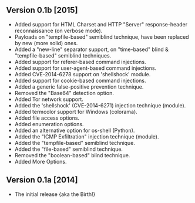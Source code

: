 ## Version 0.1b [2015]
* Added support for HTML Charset and HTTP "Server" response-header reconnaissance (on verbose mode).
* Payloads on "tempfile-based" semiblind technique, have been replaced by new (more solid) ones.
* Added a "new-line" separator support, on "time-based" blind & "tempfile-based" semiblind techniques.
* Added support for referer-based command injections.
* Added support for user-agent-based command injections.
* Added CVE-2014-6278 support on 'shellshock' module.
* Added support for cookie-based command injections.
* Added a generic false-positive prevention technique.
* Removed the "Base64" detection option.
* Added Tor network support.
* Added the 'shellshock' (CVE-2014-6271) injection technique (module).
* Added termcolor support for Windows (colorama).
* Added file access options.
* Added enumeration options.
* Added an alternative option for os-shell (Python).
* Added the "ICMP Exfiltration" injection technique (module). 
* Added the "tempfile-based" semiblind technique.
* Added the "file-based" semiblind technique.
* Removed the "boolean-based" blind technique.
* Added More Options.

## Version 0.1a [2014]
* The initial release {aka the Birth!}
